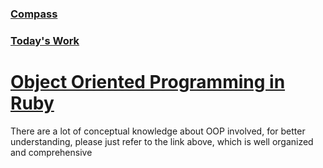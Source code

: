 ### [Compass](https://web.compass.lighthouselabs.ca/days/w08e)

### [Today's Work](https://github.com/ShuhaoZQGG/learn_ruby/tree/master/OOP)

# [Object Oriented Programming in Ruby](https://launchschool.com/books/oo_ruby/read/the_object_model#modules)

There are a lot of conceptual knowledge about OOP involved, for better understanding, please just refer to the link above, which is well organized and comprehensive